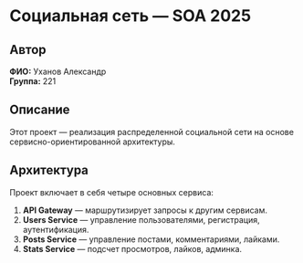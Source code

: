 # Социальная сеть — SOA 2025

## Автор  
**ФИО:** Уханов Александр  
**Группа:** 221  

## Описание  
Этот проект — реализация распределенной социальной сети на основе сервисно-ориентированной архитектуры.  

## Архитектура  
Проект включает в себя четыре основных сервиса:  
1. **API Gateway** — маршрутизирует запросы к другим сервисам.  
2. **Users Service** — управление пользователями, регистрация, аутентификация.  
3. **Posts Service** — управление постами, комментариями, лайками.  
4. **Stats Service** — подсчет просмотров, лайков, админка.  

[](/docs/mermaid.png)